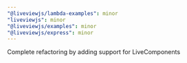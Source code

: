 ```yaml
---
"@liveviewjs/lambda-examples": minor
"liveviewjs": minor
"@liveviewjs/examples": minor
"@liveviewjs/express": minor
---
```


Complete refactoring by adding support for LiveComponents
